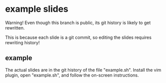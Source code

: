 example slides
==============

Warning! Even though this branch is public,
its git history is likely to get rewritten.

This is because each slide is a git commit, so
editing the slides requires rewriting history!

example
-------

The actual slides are in the git history of the
file "example.sh". Install the vim plugin, open
"example.sh", and follow the on-screen instructions.

